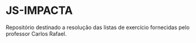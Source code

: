# JS-IMPACTA
Repositório destinado a resolução das listas de exercício fornecidas pelo professor Carlos Rafael.
